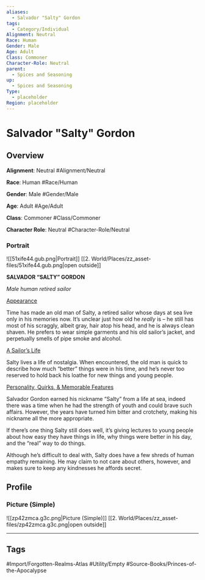 ```yaml
---
aliases:
  - Salvador "Salty" Gordon
tags:
  - Category/Individual
Alignment: Neutral
Race: Human
Gender: Male
Age: Adult
Class: Commoner
Character-Role: Neutral
parent:
  - Spices and Seasoning
up:
  - Spices and Seasoning
Type:
  - placeholder
Region: placeholder
---
```

# Salvador "Salty" Gordon
## Overview
**Alignment**: Neutral
#Alignment/Neutral

**Race**: Human
#Race/Human

**Gender**: Male
#Gender/Male

**Age**: Adult
#Age/Adult

**Class**: Commoner
#Class/Commoner

**Character Role**: Neutral
#Character-Role/Neutral

### Portrait
![[51xife44.gub.png|Portrait]]
[[2. World/Places/zz_asset-files/51xife44.gub.png|open outside]]

**SALVADOR “SALTY” GORDON**

*Male human retired sailor*

<u>Appearance</u>

Time has made an old man of Salty, a retired sailor whose days at sea live only in his memories now. It’s unclear just how old he *really* is – he still has most of his scraggly, albeit gray, hair atop his head, and he is always clean shaven. He prefers to wear simple garments and his old sailor’s jacket, and perpetually smells of pipe smoke and alcohol.

<u>A Sailor’s Life</u>

Salty lives a life of nostalgia. When encountered, the old man is quick to describe how much “better” things were in his time, and he’s never too reserved to hold back his loathe for new things and young people.

<u>Personality, Quirks, & Memorable Features</u>

Salvador Gordon earned his nickname “Salty” from a life at sea, indeed there was a time when he had the strength of youth and could brave such affairs. However, the years have turned him bitter and crotchety, making his nickname all the more appropriate.

If there’s one thing Salty still does well, it’s giving lectures to young people about how easy they have things in life, why things were better in his day, and the “real” way to do things.

Although he’s difficult to deal with, Salty does have a few shreds of human empathy remaining. He may claim to not care about others, however, and makes sure to keep any kindnesses he affords secret.

## Profile
### Picture (Simple)
![[zp42zmca.g3c.png|Picture (Simple)]]
[[2. World/Places/zz_asset-files/zp42zmca.g3c.png|open outside]]


---
## Tags
#Import/Forgotten-Realms-Atlas #Utility/Empty #Source-Books/Princes-of-the-Apocalypse

